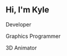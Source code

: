 <article role="tabpanel">
    <h2>Hi, I'm Kyle</h2>
</article>
<div class="status-bar row">
    <p class="status-bar-field">Developer</p>
    <p class="status-bar-field">Graphics Programmer</p>
    <p class="status-bar-field">3D Animator</p>
</div>
